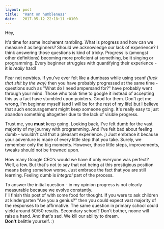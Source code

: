 ```yaml
---
layout: post
title:  "Rant on humbleness"
date:   2017-05-12 22:18:11 +0100
---
```


Hey,

It's time for some incoherent rambling. What is progress and how can we measure it as beginners? Should we acknowledge our lack of experience?
I think answering those questions is kind of tricky. Progress is (amongst other definitions) becoming more proficient at something, be it singing or programming. Every beginner struggles with quantifying their experience - it is *really* hard!

Fear not newbies. If you've ever felt like a dumbass while using scanf *(fuck that shit by the way)* then you have probably progressed at the same time - questions such as "What do I need ampersand for?" have probably went through your mind. Those who took time to google it instead of accepting this as a fact have stumbled upon pointers. Good for them. Don't get me wrong, I'm beginner myself (and I will be for the rest of my life) but I believe that such encouragement might keep someone going. It's really easy to just abandon something altogether due to the lack of visible progress. 

Trust me, you **must** keep going. Looking back, I've felt dumb for the vast majority of my journey with programming. And I've felt bad about feeling dumb - wouldn't call that a pleasant experience. ;) Just embrace it because your adventure is made of every little step that you take. Surely, we remember only the big moments. However, those little steps, improvements, tweaks should not be frowned upon.

How many Google CEO's would we have if only everyone was perfect? 
Well, a few. But that's not to say that not being at this prestigious position means being somehow worse. Just embrace the fact that you are still learning. Feeling dumb is _integral_ part of the process. 

To answer the initial question - in my opinion progress is not clearly measurable because we evolve constantly.   
I'll finish this post of with some food for thought. If you were to ask children at kindergarten "Are you a genius?" then you could expect vast majority of the responses to be affirmative. The same question in primary school could yield around 50/50 results. Secondary school? Don't bother, noone will raise a hand. And that's sad. We kill our ability to dream.   
**Don't** belittle yourself. :)
